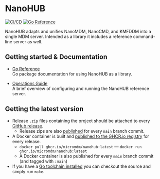 # NanoHUB

[![CI/CD](https://github.com/micromdm/nanohub/actions/workflows/on-push-pr.yml/badge.svg)](https://github.com/micromdm/nanohub/actions/workflows/on-push-pr.yml) [![Go Reference](https://pkg.go.dev/badge/github.com/micromdm/nanohub.svg)](https://pkg.go.dev/github.com/micromdm/nanohub)

NanoHUB adapts and unifies NanoMDM, NanoCMD, and KMFDDM into a single MDM server. Intended as a library it includes a reference command-line server as well.

## Getting started & Documentation

- [Go Reference](https://pkg.go.dev/github.com/micromdm/nanohub)  
Go package documentation for using NanoHUB as a library.

- [Operations Guide](docs/operations-guide.md)  
A brief overview of configuring and running the NanoHUB reference server.

## Getting the latest version

* Release `.zip` files containing the project should be attached to every [GitHub release](https://github.com/micromdm/nanohub/releases).
  * Release zips are also [published](https://github.com/micromdm/nanohub/actions) for every `main` branch commit.
* A Docker container is built and [published to the GHCR.io registry](http://ghcr.io/micromdm/nanohub) for every release.
  * `docker pull ghcr.io/micromdm/nanohub:latest` — `docker run ghcr.io/micromdm/nanohub:latest`
  * A Docker container is also published for every `main` branch commit (and tagged with `:main`)
* If you have a [Go toolchain installed](https://go.dev/doc/install) you can checkout the source and simply run `make`.
